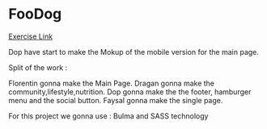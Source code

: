 # FooDog

[Exercise Link](https://github.com/becodeorg/BXL-Swartz-2.6/blob/master/Assessment/FoodDog/README.md)


Dop have start to make the Mokup of the mobile version for the main page.

Split of the work : 

Florentin gonna make the Main Page.
Dragan gonna make the community,lifestyle,nutrition.
Dop gonna make the the footer, hamburger menu and the social button.
Faysal gonna make the single page.


For this project we gonna use : Bulma and SASS technology
